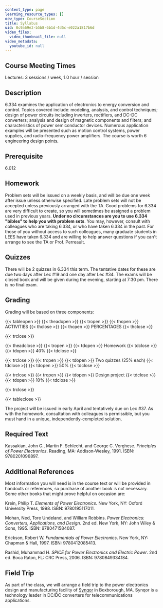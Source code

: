 ```yaml
---
content_type: page
learning_resource_types: []
ocw_type: CourseSection
title: Syllabus
uid: 0c9a69e2-b5b8-6b1d-4d5c-e022a1817b6d
video_files:
  video_thumbnail_file: null
video_metadata:
  youtube_id: null
---
```


Course Meeting Times
--------------------

Lectures: 3 sessions / week, 1.0 hour / session

Description
-----------

6.334 examines the application of electronics to energy conversion and control. Topics covered include: modeling, analysis, and control techniques; design of power circuits including inverters, rectifiers, and DC-DC converters; analysis and design of magnetic components and filters; and characteristics of power semiconductor devices. Numerous application examples will be presented such as motion control systems, power supplies, and radio-frequency power amplifiers. The course is worth 6 engineering design points.

Prerequisite
------------

6.012

Homework
--------

Problem sets will be issued on a weekly basis, and will be due one week after issue unless otherwise specified. Late problem sets will not be accepted unless previously arranged with the TA. Good problems for 6.334 are very difficult to create, so you will sometimes be assigned a problem used in previous years. **Under no circumstances are you to use 6.334 "bibles" to help you with problem sets**. You may, however, consult with colleagues who are taking 6.334, or who have taken 6.334 in the past. For those of you without access to such colleagues, many graduate students in LEES have taken 6.334 and are willing to help answer questions if you can't arrange to see the TA or Prof. Perreault.

Quizzes
-------

There will be 2 quizzes in 6.334 this term. The tentative dates for these are due two days after Lec #19 and one day after Lec #34. The exams will be closed book and will be given during the evening, starting at 7:30 pm. There is no final exam.

Grading
-------

Grading will be based on three components:

{{< tableopen >}}
{{< theadopen >}}
{{< tropen >}}
{{< thopen >}}
ACTIVITIES
{{< thclose >}}
{{< thopen >}}
PERCENTAGES
{{< thclose >}}

{{< trclose >}}

{{< theadclose >}}
{{< tropen >}}
{{< tdopen >}}
Homework
{{< tdclose >}}
{{< tdopen >}}
40%
{{< tdclose >}}

{{< trclose >}}
{{< tropen >}}
{{< tdopen >}}
Two quizzes (25% each)
{{< tdclose >}}
{{< tdopen >}}
50%
{{< tdclose >}}

{{< trclose >}}
{{< tropen >}}
{{< tdopen >}}
Design project
{{< tdclose >}}
{{< tdopen >}}
10%
{{< tdclose >}}

{{< trclose >}}

{{< tableclose >}}

  

The project will be issued in early April and tentatively due on Lec #37. As with the homework, consultation with colleagues is permissible, but you must hand in a unique, independently-completed solution.

Required Text
-------------

Kassakian, John G., Martin F. Schlecht, and George C. Verghese. _Principles of Power Electronics_. Reading, MA: Addison-Wesley, 1991. ISBN: 9780201096897.

Additional References
---------------------

Most information you will need is in the course text or will be provided in handouts or references, so purchase of another book is not necessary. Some other books that might prove helpful on occasion are:

Krein, Philip T. _Elements of Power Electronics_. New York, NY: Oxford University Press, 1998. ISBN: 9780195117011.

Mohan, Ned, Tore Undeland, and William Robbins. _Power Electronics: Converters, Applications, and Design_. 2nd ed. New York, NY: John Wiley & Sons, 1995. ISBN: 9780471584087.

Erickson, Robert W. _Fundamentals of Power Electronics_. New York, NY: Chapman & Hall, 1997. ISBN: 9780412085413.

Rashid, Muhammad H. _SPICE for Power Electronics and Electric Power_. 2nd ed. Boca Raton, FL: CRC Press, 2006. ISBN: 9780849334184.

Field Trip
----------

As part of the class, we will arrange a field trip to the power electronics design and manufacturing facility of [Synqor](http://www.synqor.com/) in Boxborough, MA. Synqor is a technology leader in DC/DC converters for telecommunications applications.